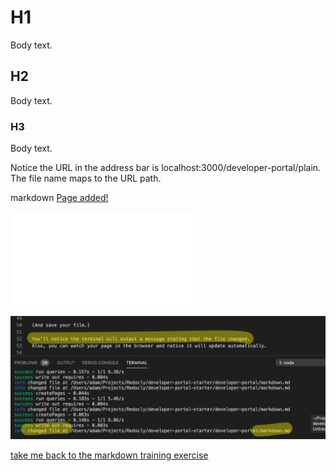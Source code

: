 # H1

Body text.

## H2

Body text.

### H3

Body text.

Notice the URL in the address bar is localhost:3000/developer-portal/plain.
The file name maps to the URL path.

markdown
[Page added!](plain2.md)

<embed src="./snippets/_snippet_test.md" />

![markdown file changed](./images/markdown-file-changed.png)

[take me back to the markdown training exercise](markdown.md)